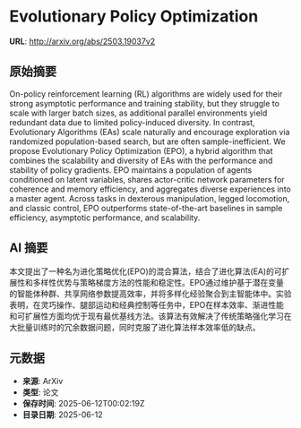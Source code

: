 # Evolutionary Policy Optimization

**URL**: http://arxiv.org/abs/2503.19037v2

## 原始摘要

On-policy reinforcement learning (RL) algorithms are widely used for their
strong asymptotic performance and training stability, but they struggle to
scale with larger batch sizes, as additional parallel environments yield
redundant data due to limited policy-induced diversity. In contrast,
Evolutionary Algorithms (EAs) scale naturally and encourage exploration via
randomized population-based search, but are often sample-inefficient. We
propose Evolutionary Policy Optimization (EPO), a hybrid algorithm that
combines the scalability and diversity of EAs with the performance and
stability of policy gradients. EPO maintains a population of agents conditioned
on latent variables, shares actor-critic network parameters for coherence and
memory efficiency, and aggregates diverse experiences into a master agent.
Across tasks in dexterous manipulation, legged locomotion, and classic control,
EPO outperforms state-of-the-art baselines in sample efficiency, asymptotic
performance, and scalability.


## AI 摘要

本文提出了一种名为进化策略优化(EPO)的混合算法，结合了进化算法(EA)的可扩展性和多样性优势与策略梯度方法的性能和稳定性。EPO通过维护基于潜在变量的智能体种群、共享网络参数提高效率，并将多样化经验聚合到主智能体中。实验表明，在灵巧操作、腿部运动和经典控制等任务中，EPO在样本效率、渐进性能和可扩展性方面均优于现有最优基线方法。该算法有效解决了传统策略强化学习在大批量训练时的冗余数据问题，同时克服了进化算法样本效率低的缺点。

## 元数据

- **来源**: ArXiv
- **类型**: 论文
- **保存时间**: 2025-06-12T00:02:19Z
- **目录日期**: 2025-06-12
